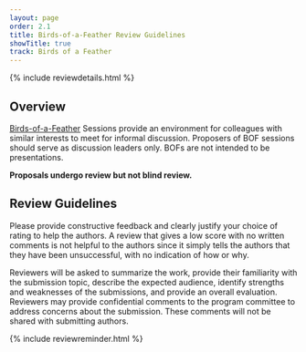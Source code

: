 ```yaml
---
layout: page
order: 2.1
title: Birds-of-a-Feather Review Guidelines
showTitle: true
track: Birds of a Feather
---
```


{% include reviewdetails.html %}

## Overview

[Birds-of-a-Feather](../authors/bofs.html) Sessions provide an environment for colleagues with similar interests to meet for informal discussion. Proposers of BOF sessions should serve as discussion leaders only. BOFs are not intended to be presentations.

**Proposals undergo review but not blind review.**

## Review Guidelines

Please provide constructive feedback and clearly justify your choice of rating to help the authors. A review that gives a low score with no written comments is not helpful to the authors since it simply tells the authors that they have been unsuccessful, with no indication of how or why.

Reviewers will be asked to summarize the work, provide their familiarity with the submission topic, describe the expected audience, identify strengths and weaknesses of the submissions, and provide an overall evaluation.  Reviewers may provide confidential comments to the program committee to address concerns about the submission. These comments will not be shared with submitting authors.

{% include reviewreminder.html %}